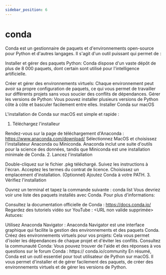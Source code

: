```yaml
---
sidebar_position: 6
---
```


# conda

Conda est un gestionnaire de paquets et d'environnements open-source pour Python et d'autres langages. Il s'agit d'un outil puissant qui  permet de :

Installer et gérer des paquets Python: Conda dispose d'un vaste dépôt de plus de 8 000 paquets, dont certain sont utilisé pour l'intelligence artificielle.

Créer et gérer des environnements virtuels: Chaque environnement peut avoir sa propre configuration de paquets, ce qui vous permet de travailler sur différents projets sans vous soucier des conflits de dépendances.
Gérer les versions de Python: Vous pouvez installer plusieurs versions de Python côte à côte et basculer facilement entre elles.
Installer Conda sur macOS

L'installation de Conda sur macOS est simple et rapide :

1. Téléchargez l'installeur

Rendez-vous sur la page de téléchargement d'Anaconda : https://www.anaconda.com/download/
Sélectionnez MacOS et choisissez l'installateur Anaconda ou Miniconda.
Anaconda inclut une suite d'outils pour la science des données, tandis que Miniconda est une installation minimale de Conda.
2. Lancez l'installation

Double-cliquez sur le fichier .pkg téléchargé.
Suivez les instructions à l'écran.
Acceptez les termes du contrat de licence.
Choisissez un emplacement d'installation.
(Optionnel) Ajoutez Conda à votre PATH.
3. Vérifiez l'installation

Ouvrez un terminal et tapez la commande suivante :
conda list
Vous devriez voir une liste des paquets installés avec Conda.
Pour plus d'informations:

Consultez la documentation officielle de Conda : https://docs.conda.io/
Regardez des tutoriels vidéo sur YouTube : <URL non valide supprimée>
Astuces:

Utilisez Anaconda Navigator : Anaconda Navigator est une interface graphique qui facilite la gestion des environnements et des paquets Conda.
Créez des environnements virtuels pour vos projets: Cela vous permet d'isoler les dépendances de chaque projet et d'éviter les conflits.
Consultez la communauté Conda: Vous pouvez trouver de l'aide et des réponses à vos questions sur le forum Conda : https:// conda.io/community
En résumé, Conda est un outil essentiel pour tout utilisateur de Python sur macOS. Il vous permet d'installer et de gérer facilement des paquets, de créer des environnements virtuels et de gérer les versions de Python.